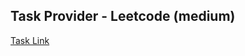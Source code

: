 ## Task Provider - Leetcode (medium)

[Task Link](https://leetcode.com/problems/maximum-candies-allocated-to-k-children/description/?envType=daily-question&envId=2025-03-14)
